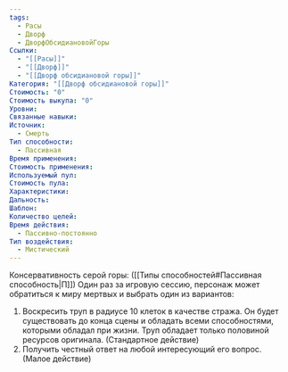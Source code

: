 ```yaml
---
tags:
  - Расы
  - Дворф
  - ДворфОбсидиановойГоры
Ссылки:
  - "[[Расы]]"
  - "[[Дворф]]"
  - "[[Дворф обсидиановой горы]]"
Категория: "[[Дворф обсидиановой горы]]"
Стоимость: "0"
Стоимость выкупа: "0"
Уровни: 
Связанные навыки: 
Источник:
  - Смерть
Тип способности:
  - Пассивная
Время применения: 
Стоимость применения: 
Используемый пул: 
Стоимость пула: 
Характеристики: 
Дальность: 
Шаблон: 
Количество целей: 
Время действия:
  - Пассивно-постоянно
Тип воздействия:
  - Мистический
---
```

Консервативность серой горы:
([[Типы способностей#Пассивная способность|П]]) Один раз за игровую сессию, персонаж может обратиться к миру мертвых и выбрать один из вариантов:
1. Воскресить труп в радиусе 10 клеток в качестве стража. Он будет существовать до конца сцены и обладать всеми способностями, которыми обладал при жизни. Труп обладает только половиной ресурсов оригинала. (Стандартное действие)
2. Получить честный ответ на любой интересующий его вопрос. (Малое действие)






